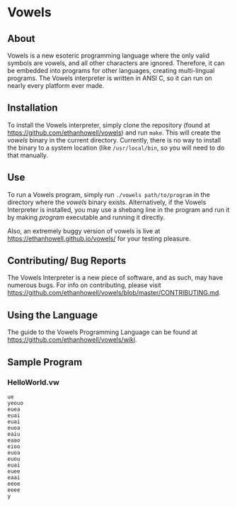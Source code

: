 # Vowels
## About
Vowels is a new esoteric programming language where the only valid symbols are vowels, and all other characters are ignored. Therefore, it can be embedded into programs for other languages, creating multi-lingual programs. The Vowels interpreter is written in ANSI C, so it can run on nearly every platform ever made.

## Installation
To install the Vowels interpreter, simply clone the repository (found at https://github.com/ethanhowell/vowels) and run `make`. This will create the _vowels_ binary in the current directory. Currently, there is no way to install the binary to a system location (like `/usr/local/bin`, so you will need to do that manually.

## Use
To run a Vowels program, simply run `./vowels path/to/program` in the directory where the _vowels_ binary exists. Alternatively, if the Vowels Interpreter is installed, you may use a shebang line in the program and run it by making _program_ executable and running it directly.

Also, an extremely buggy version of vowels is live at https://ethanhowell.github.io/vowels/ for your testing pleasure.

## Contributing/ Bug Reports
The Vowels Interpreter is a new piece of software, and as such, may have numerous bugs. For info on contributing, please visit https://github.com/ethanhowell/vowels/blob/master/CONTRIBUTING.md.

## Using the Language
The guide to the Vowels Programming Language can be found at https://github.com/ethanhowell/vowels/wiki.

## Sample Program
### HelloWorld.vw
	ue
	yeouo
	euea
	euai
	euai
	euoa
	eaiu
	eaao
	eioo
	euoa
	euou
	euai
	euee
	eaai
	eeoe
	eeee
	y
